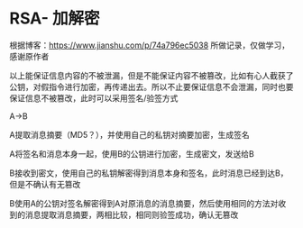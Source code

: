 # RSA- 加解密

根据博客：https://www.jianshu.com/p/74a796ec5038
所做记录，仅做学习，感谢原作者

以上能保证信息内容的不被泄漏，但是不能保证内容不被篡改，比如有心人截获了公钥，对假指令进行加密，再传递出去。所以不止要保证信息不会泄漏，同时也要保证信息不被篡改，此时可以采用签名/验签方式

  A->B
  
  A提取消息摘要（MD5？），并使用自己的私钥对摘要加密，生成签名
  
  A将签名和消息本身一起，使用B的公钥进行加密，生成密文，发送给B
  
  B接收到密文，使用自己的私钥解密得到消息本身和签名，此时消息已经到达B，但是不确认有无篡改
  
  B使用A的公钥对签名解密得到A对原消息的消息摘要，然后使用相同的方法对收到的消息提取消息摘要，两相比较，相同则验签成功，确认无篡改
